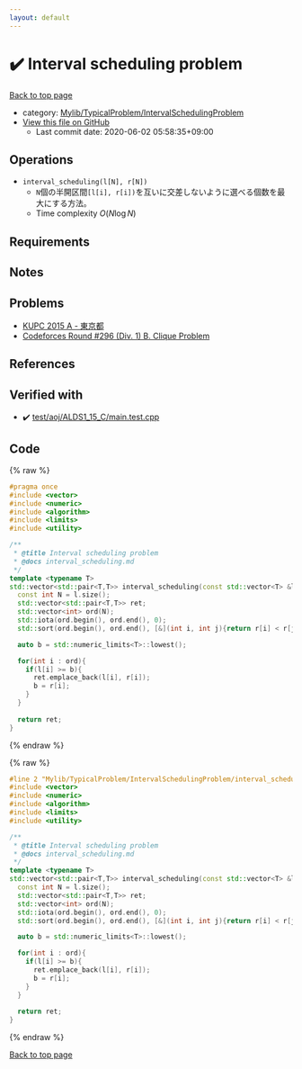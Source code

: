 ```yaml
---
layout: default
---
```


<!-- mathjax config similar to math.stackexchange -->
<script type="text/javascript" async
  src="https://cdnjs.cloudflare.com/ajax/libs/mathjax/2.7.5/MathJax.js?config=TeX-MML-AM_CHTML">
</script>
<script type="text/x-mathjax-config">
  MathJax.Hub.Config({
    TeX: { equationNumbers: { autoNumber: "AMS" }},
    tex2jax: {
      inlineMath: [ ['$','$'] ],
      processEscapes: true
    },
    "HTML-CSS": { matchFontHeight: false },
    displayAlign: "left",
    displayIndent: "2em"
  });
</script>

<script type="text/javascript" src="https://cdnjs.cloudflare.com/ajax/libs/jquery/3.4.1/jquery.min.js"></script>
<script src="https://cdn.jsdelivr.net/npm/jquery-balloon-js@1.1.2/jquery.balloon.min.js" integrity="sha256-ZEYs9VrgAeNuPvs15E39OsyOJaIkXEEt10fzxJ20+2I=" crossorigin="anonymous"></script>
<script type="text/javascript" src="../../../../assets/js/copy-button.js"></script>
<link rel="stylesheet" href="../../../../assets/css/copy-button.css" />


# :heavy_check_mark: Interval scheduling problem

<a href="../../../../index.html">Back to top page</a>

* category: <a href="../../../../index.html#a1062884f064c2b3be412505b6627108">Mylib/TypicalProblem/IntervalSchedulingProblem</a>
* <a href="{{ site.github.repository_url }}/blob/master/Mylib/TypicalProblem/IntervalSchedulingProblem/interval_scheduling.cpp">View this file on GitHub</a>
    - Last commit date: 2020-06-02 05:58:35+09:00




## Operations

- `interval_scheduling(l[N], r[N])`
	- `N`個の半開区間`[l[i], r[i])`を互いに交差しないように選べる個数を最大にする方法。
	- Time complexity $O(N \log N)$

## Requirements

## Notes

## Problems

- [KUPC 2015 A - 東京都](https://atcoder.jp/contests/kupc2015/tasks/kupc2015_a)
- [Codeforces Round #296 (Div. 1) B. Clique Problem](https://codeforces.com/contest/528/problem/B)

## References


## Verified with

* :heavy_check_mark: <a href="../../../../verify/test/aoj/ALDS1_15_C/main.test.cpp.html">test/aoj/ALDS1_15_C/main.test.cpp</a>


## Code

<a id="unbundled"></a>
{% raw %}
```cpp
#pragma once
#include <vector>
#include <numeric>
#include <algorithm>
#include <limits>
#include <utility>

/**
 * @title Interval scheduling problem
 * @docs interval_scheduling.md
 */
template <typename T>
std::vector<std::pair<T,T>> interval_scheduling(const std::vector<T> &l, const std::vector<T> &r){
  const int N = l.size();
  std::vector<std::pair<T,T>> ret;
  std::vector<int> ord(N);
  std::iota(ord.begin(), ord.end(), 0);
  std::sort(ord.begin(), ord.end(), [&](int i, int j){return r[i] < r[j];});

  auto b = std::numeric_limits<T>::lowest();

  for(int i : ord){
    if(l[i] >= b){
      ret.emplace_back(l[i], r[i]);
      b = r[i];
    }
  }
  
  return ret;
}

```
{% endraw %}

<a id="bundled"></a>
{% raw %}
```cpp
#line 2 "Mylib/TypicalProblem/IntervalSchedulingProblem/interval_scheduling.cpp"
#include <vector>
#include <numeric>
#include <algorithm>
#include <limits>
#include <utility>

/**
 * @title Interval scheduling problem
 * @docs interval_scheduling.md
 */
template <typename T>
std::vector<std::pair<T,T>> interval_scheduling(const std::vector<T> &l, const std::vector<T> &r){
  const int N = l.size();
  std::vector<std::pair<T,T>> ret;
  std::vector<int> ord(N);
  std::iota(ord.begin(), ord.end(), 0);
  std::sort(ord.begin(), ord.end(), [&](int i, int j){return r[i] < r[j];});

  auto b = std::numeric_limits<T>::lowest();

  for(int i : ord){
    if(l[i] >= b){
      ret.emplace_back(l[i], r[i]);
      b = r[i];
    }
  }
  
  return ret;
}

```
{% endraw %}

<a href="../../../../index.html">Back to top page</a>

